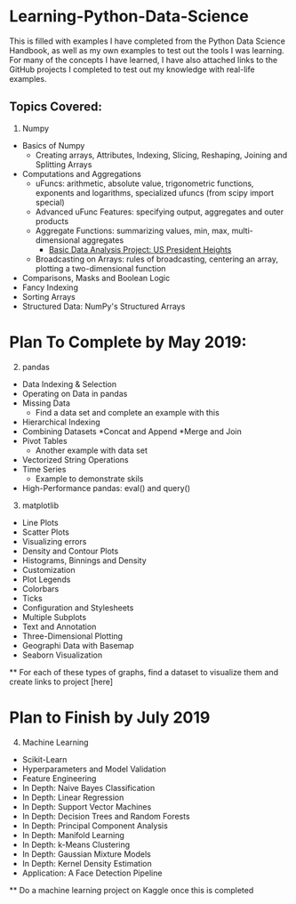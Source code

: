 # Learning-Python-Data-Science
This is filled with examples I have completed from the Python Data Science Handbook, as well as my own examples to test out the tools I was learning. For many of the concepts I have learned, I have also attached links to the GitHub projects I completed to test out my knowledge with real-life examples. 

## Topics Covered:
1. Numpy
  * Basics of Numpy
    * Creating arrays, Attributes, Indexing, Slicing, Reshaping, Joining and Splitting Arrays 
  * Computations and Aggregations
    * uFuncs: arithmetic, absolute value, trigonometric functions, exponents and logarithms, specialized ufuncs (from scipy import special)
    * Advanced uFunc Features: specifying output, aggregates and outer products
    * Aggregate Functions: summarizing values, min, max, multi-dimensional aggregates
       * [Basic Data Analysis Project: US President Heights](https://github.com/kanikadchopra/President-Height-Data-Analysis)
    * Broadcasting on Arrays: rules of broadcasting, centering an array, plotting a two-dimensional function
  * Comparisons, Masks and Boolean Logic
  * Fancy Indexing
  * Sorting Arrays 
  * Structured Data: NumPy's Structured Arrays

# Plan To Complete by May 2019:
2. pandas
  * Data Indexing & Selection
  * Operating on Data in pandas
  * Missing Data
    * Find a data set and complete an example with this 
  * Hierarchical Indexing
  * Combining Datasets
    *Concat and Append
    *Merge and Join
  * Pivot Tables
    * Another example with data set
  * Vectorized String Operations
  * Time Series
    * Example to demonstrate skils
  * High-Performance pandas: eval() and query()
    

3. matplotlib
 * Line Plots
 * Scatter Plots
 * Visualizing errors
 * Density and Contour Plots
 * Histograms, Binnings and Density
 * Customization
  * Plot Legends
  * Colorbars
  * Ticks
  * Configuration and Stylesheets
 * Multiple Subplots
 * Text and Annotation
 * Three-Dimensional Plotting
 * Geographi Data with Basemap
 * Seaborn Visualization
 
 ** For each of these types of graphs, find a dataset to visualize them and create links to project [here]
 

# Plan to Finish by July 2019
4. Machine Learning
 * Scikit-Learn
 * Hyperparameters and Model Validation
 * Feature Engineering 
 * In Depth: Naive Bayes Classification
 * In Depth: Linear Regression
 * In Depth: Support Vector Machines
 * In Depth: Decision Trees and Random Forests
 * In Depth: Principal Component Analysis
 * In Depth: Manifold Learning
 * In Depth: k-Means Clustering
 * In Depth: Gaussian Mixture Models
 * In Depth: Kernel Density Estimation
 * Application: A Face Detection Pipeline

** Do a machine learning project on Kaggle once this is completed

